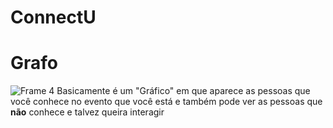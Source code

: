 # ConnectU


# Grafo 
![Frame 4](https://github.com/JoabeFake/ConnectU/assets/141665447/b3f35b71-e295-4cc9-8483-27ad94d835a0)
Basicamente é um "Gráfico" em que aparece as pessoas que você conhece no evento que você está e também pode ver as pessoas que **não** conhece e talvez queira interagir
